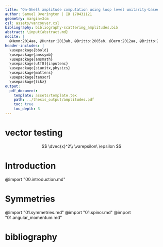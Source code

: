 ```yaml
---
title: "On-Shell amplitude computation using loop level unitarity-based techniques"
author: Samuel Overington | ID 170431121
geometry: margin=3cm
csl: assets/vancouver.csl
bibliography: bibliography-scattering_amplitudes.bib
abstract: \input{abstract.md}
nocite: |
  @Henn:2014aa, @Hunter:2013ab, @Britto:2005ab, @Bern:2012aa, @Britto:2005aa, @Arkani-Hamed:2012aa, @Plefka:2014aa, @Landau:1975aa
header-includes: |
  \usepackage{bbold}
  \usepackage{amssymb}
  \usepackage{amsmath}
  \usepackage[utf8]{inputenc}
  \usepackage{siunitx,physics}
  \usepackage{mattens}
  \usepackage{tensor}
  \usepackage{tikz}
output:
  pdf_document:
    template: assets/template.tex
    path: ../thesis_output/amplitudes.pdf
    toc: true
    toc_depth: 3
---
```



# vector testing

$$
    \dvec{x}^2\\
    \varepsilon\ \epsilon
$$




# Introduction
@import "00.introduction.md"


# Symmetries
@import "01.symmetries.md"
@import "01.spinor.md"
@import "01.angular_momentum.md"



<!--
# Theoretical Motivation

# Experimental setup:

# Results and Discussion

# Conclusions -->

# bibliography
